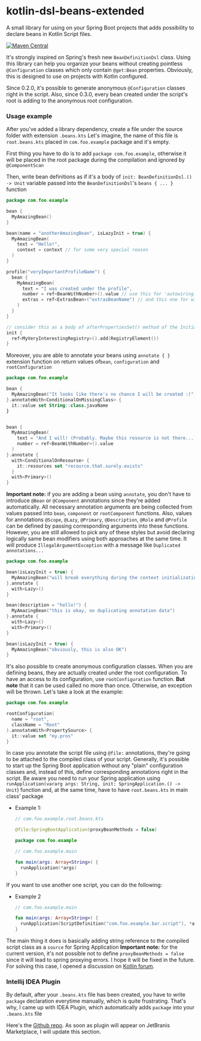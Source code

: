 # kotlin-dsl-beans-extended
A small library for using on your Spring Boot projects that adds possibility to declare beans in Kotlin Script files.

[![Maven Central](https://maven-badges.herokuapp.com/maven-central/io.github.mrvanish97.kbnsext/kotlin-dsl-beans-extended/badge.svg#)](https://maven-badges.herokuapp.com/maven-central/io.github.mrvanish97.kbnsext/kotlin-dsl-beans-extended)

It's strongly inspired on Spring's fresh new `BeanDefinitionDsl` class.
Using this library can help you organize your beans without creating pointless `@Configuration` classes which only contain `@get:Bean` properties.
Obviously, this is designed to use on projects with Kotlin configured.

Since 0.2.0, it's possible to generate anonymous `@Configuration` classes right in the script.
Also, since 0.3.0, every bean created under the script's root is adding to the anonymous root configuration.

### Usage example
After you've added a library dependency, create a file under the source folder with extension `.beans.kts`
Let's imagine, the name of this file is `root.beans.kts` placed in `com.foo.example` package and it's empty.

First thing you have to do is to add `package com.foo.example`, otherwise it will be placed in the root package during the compilation and ignored by `@ComponentScan`

Then, write bean definitions as if it's a body of `init: BeanDefinitionDsl.() -> Unit` variable passed into the `BeanDefinitionDsl`'s `beans { ... }` function

```kotlin
package com.foo.example

bean {
  MyAmazingBean()
}

bean(name = "anotherAmazingBean", isLazyInit = true) {
  MyAmazingBean(
    text = "Hello!",
    context = context // for some very special reason
  )
}

profile("veryImportantProfileName") {
  bean {
    MyAmazingBean(
      text = "I was created under the profile",
      number = ref<BeanWithNumber>().value // use this for 'autowiring'
      extras = ref<ExtrasBean>("extrasBeanName") // and this one for wiring with 'qualifier'
    )
  }
}

// consider this as a body of afterPropertiesSet() method of the InitializingBean interface
init {
  ref<MyVeryInterestingRegistry>().add(RegistryElement())
}
```

Moreover, you are able to annotate your beans using ```annotate { }``` extension function on return values of`bean`, `configuration` and `rootConfiguration`

```kotlin
package com.foo.example

bean {
  MyAmazingBean("It looks like there's no chance I will be created :(")
}.annotateWith<ConditionalOnMissingClass> {   
  it::value set String::class.javaName 
}


bean {
  MyAmazingBean(
    text = "And I will! (Probably. Maybe this resource is not there...)",
    number = ref<BeanWithNumber>().value
  )
}.annotate {
  with<ConditionalOnResourse> {
    it::resources set "recource.that.surely.exists"
  }
  with<Primary>()
}
```

**Important note:** if you are adding a bean using `annotate`, you don't have to introduce `@Bean` or `@Component` annotations since they're added automatically. All necessary annotation arguments are being collected from values passed into `bean`, `component` or `rootComponent` functions.
Also, values for annotations `@Scope`, `@Lazy`, `@Primary`, `@Description`, `@Role` and `@Profile` can be defined by passing corresponding arguments into these functions.
However, you are still allowed to pick any of these styles but avoid declaring logically same bean modifiers using both approaches at the same time.
It will produce `IllegalArgumentException` with a message like `Duplicated annotations...`

```kotlin
package com.foo.example

bean(isLazyInit = true) {
  MyAmazingBean("will break everything during the context initialization")
}.annotate {
  with<Lazy>()
}

bean(description = "hello!") {
  MyAmazingBean("this is okay, no duplicating annotation data")
}.annotate {
  with<Lazy>()
  with<Primary>()
}

bean(isLazyInit = true) {
  MyAmazingBean("obviously, this is also OK")
}

```

It's also possible to create anonymous configuration classes.
When you are defining beans, they are actually created under the root configuration.
To have an access to its configuration, use `rootConfiguration` function.
**But note** that it can be used called no more than once. Otherwise, an exception will be thrown.
Let's take a look at the example:

```kotlin
package com.foo.example

rootConfiguration(
  name = "root",
  className = "Root"
).annotateWith<PropertySource> {
  it::value set "my.pros"
}
```
In case you annotate the script file using `@file:` annotations, they're going to be attached to the compiled class of your script.
Generally, it's possible to start up the Spring Boot application without any "plain" configuration classes and, instead of this, define corresponding annotations right in the script.
Be aware you need to run your Spring application using `runApplication(vararg args: String, init: SpringApplication.() -> Unit`) function and, at the same time, have to have `root.beans.kts` in main class' package
- Example 1:
  ```kotlin
  // com.foo.example.root.beans.kts

  @file:SpringBootApplication(proxyBeanMethods = false) 

  package com.foo.example
  ```
  ```kotlin
  // com.foo.example.main
  
  fun main(args: Array<String>) {
    runApplication(*args)
  }
  ```
If you want to use another one script, you can do the following:  
- Example 2
  ```kotlin
  // com.foo.example.main
  
  fun main(args: Array<String>) {
    runApplication(ScriptDefinition("com.foo.example.bar.script"), *args)
  }
  ```
The main thing it does is basically adding string reference to the compiled script class as a `source` for Spring Application
**Important note:** for the current version, it's not possible not to define `proxyBeanMethods = false` since it will lead to spring proxying errors.
I hope it will be fixed in the future. For solving this case, I opened a discussion on <a href="https://discuss.kotlinlang.org/t/how-to-compile-kotlin-script-into-open-not-final-java-class/22401">Kotlin forum</a>.

### Intellij IDEA Plugin
By default, after your `.beans.kts` file has been created, you have to write `package` declaration everytime manually, which is quite frustrating.
That's why, I came up with IDEA Plugin, which automatically adds `package` into your `.beans.kts` file

Here's the <a href="https://github.com/mrvanish97/kotlin-dsl-beans-extended-plugin">Github repo</a>. As soon as plugin will appear on JetBranis Marketplace, I will update this section.
